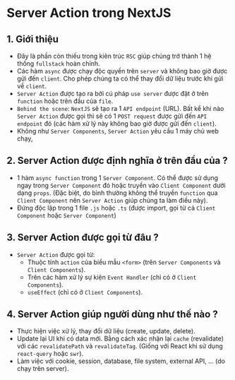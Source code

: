 # Server Action trong NextJS
## 1. Giới thiệu
- Đây là phần còn thiếu trong kiên trúc `RSC` giúp chúng trở thành 1 hệ thống `fullstack` hoàn chỉnh.
- Các hàm `async` được chạy độc quyền trên `server` và không bao giờ được gửi đến `client`. Cho phép chúng ta có thể thay đổi dữ liệu trước khi gửi về `client`.
- `Server Action` được tạo ra bởi cú pháp `use server` được đặt ở trên `function` hoặc trên đầu của `file`.
- `Behind the scene`: `NextJS` sẽ tạo ra 1 `API endpoint` (URL). Bất kể khi nào `Server Action` được gọi thì sẽ có 1 `POST request` được gửi đến `API endpoint` đó (các hàm xử lý này không bao giờ được gửi đến `client`).
- Không như `Server Components`, `Server Action` yêu cầu 1 máy chủ web chạy,

## 2. Server Action được định nghĩa ở trên đầu của ?
- 1 hàm `async function` trong 1 `Server Component`. Có thể được sử dụng ngay trong `Server Component` đó hoặc truyền vào `Client Component` dưới dạng `props`. (Đặc biệt, do bình thường không thể truyền `function` qua `Client Component` nên `Server Action` giúp chúng ta làm điều này).
- Đứng độc lập trong 1 file `.js` hoặc `.ts` (được import, gọi từ cả `Client Component` hoặc `Server Component`)


## 3. Server Action được gọi từ đâu ?
- `Server Action` được gọi từ:
    + Thuộc tính `action` của biểu mẫu `<form>` (trên `Server Components` và `Client Components`).
    + Trên các hàm xử lý sự kiện `Event Handler` (chỉ có ở `Client Components`).
    + `useEffect` (chỉ có ở `Client Components`).

## 4. Server Action giúp người dùng như thế nào ?
- Thực hiện việc xử lý, thay đổi dữ liệu (create, update, delete).
- Update lại UI khi có data mới. Bằng cách xác nhận lại `cache` (revalidate) với các `revalidatePath` và `revalidateTag`. (Giống với React khi sử dụng `react-query` hoặc `swr`).
- Làm việc với cookie, session, database, file system, external API, ... (do chạy trên server).


